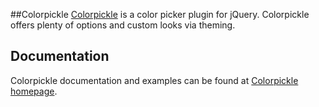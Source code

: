 ##Colorpickle
[Colorpickle](https://www.fakiirimedia.com/colorpickle) is a color picker plugin for jQuery. Colorpickle offers plenty of options and custom looks via theming.

## Documentation
Colorpickle documentation and examples can be found at [Colorpickle homepage](https://www.fakiirimedia.com/colorpickle).